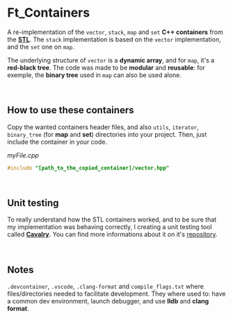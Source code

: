 # Ft_Containers

A re-implementation of the `vector`, `stack`, `map` and `set` **C++ containers** from the [**STL**](https://cplusplus.com/reference/stl/). The `stack` implementation is based on the `vector` implementation, and the `set` one on `map`.

The underlying structure of `vector` is a **dynamic array**, and for `map`, it's a **red-black tree**. The code was made to be **modular** and **reusable**: for exemple, the **binary tree** used in `map` can also be used alone.

<br/>

## How to use these containers

Copy the wanted containers header files, and also `utils`, `iterator`, `binary_tree` (for **map** and **set**) directories into your project. Then, just include the container in your code.

_myFile.cpp_

```cpp
#include "[path_to_the_copied_container]/vector.hpp"
```

<br/>

## Unit testing

To really understand how the STL containers worked, and to be sure that my implementation was behaving correctly, I creating a unit testing tool called [**Cavalry**](https://github.com/Ourobore/Cavalry). You can find more informations about it on it's [repository](https://github.com/Ourobore/Cavalry).

<br/>

## Notes

`.devcontainer`, `.vscode`, `.clang-format` and `compile_flags.txt` where files/directories needed to facilitate development. They where used to: have a common dev environment, launch debugger, and use **lldb** and **clang format**.
